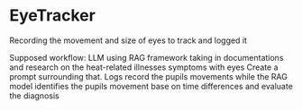 # EyeTracker
Recording the movement and size of eyes to track and logged it

Supposed workflow:
LLM using RAG framework taking in documentations and research on the heat-related illnesses symptoms with eyes
Create a prompt surrounding that.
Logs record the pupils movements while the RAG model identifies the pupils movement base on time differences
and evaluate the diagnosis

